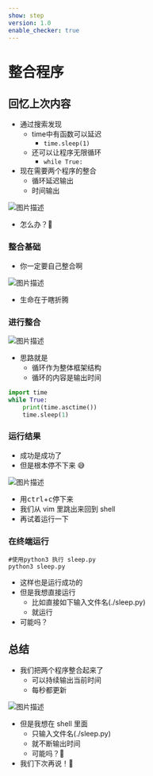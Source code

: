 ```yaml
---
show: step
version: 1.0
enable_checker: true
---
```


# 整合程序

## 回忆上次内容

- 通过搜索发现
	- time中有函数可以延迟
	    - `time.sleep(1)`
	- 还可以让程序无限循环
	  - `while True:`
- 现在需要两个程序的整合
	- 循环延迟输出
	- 时间输出

![图片描述](https://doc.shiyanlou.com/courses/uid1190679-20220930-1664547170898)

- 怎么办？🤔

### 整合基础

- 你一定要自己整合啊

![图片描述](https://doc.shiyanlou.com/courses/uid1190679-20221007-1665148472369)

- 生命在于瞎折腾

### 进行整合

![图片描述](https://doc.shiyanlou.com/courses/uid1190679-20221007-1665148519238)

- 思路就是
  - 循环作为整体框架结构
  - 循环的内容是输出时间

```python
import time
while True:
	print(time.asctime())
	time.sleep(1)
```

### 运行结果


- 成功是成功了
- 但是根本停不下来 😅

![图片描述](https://doc.shiyanlou.com/courses/uid1190679-20221011-1665479526468)

- 用<kbd>ctrl</kbd>+<kbd>c</kbd>停下来
- 我们从 vim 里跳出来回到 shell 
- 再试着运行一下

### 在终端运行

```shell
#使用python3 执行 sleep.py
python3 sleep.py
```

- 这样也是运行成功的
- 但是我想直接运行
  - 比如直接如下输入文件名(./sleep.py)
  - 就运行
- 可能吗？

## 总结

- 我们把两个程序整合起来了
  - 可以持续输出当前时间
  - 每秒都更新

![图片描述](https://doc.shiyanlou.com/courses/uid1190679-20221007-1665148519238)

- 但是我想在 shell 里面 
  - 只输入文件名(./sleep.py)
  - 就不断输出时间
  - 可能吗？🤔
- 我们下次再说！👋
